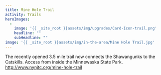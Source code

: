 ```yaml
---
title: Mine Hole Trail
activity: Trails
heroImages:
  - 
    image: '{{ _site_root }}assets/img/upgrades/Card-Icon-trail.png'
    headline: ""
    subHeadline: ""
image: '{{ _site_root }}assets/img/in-the-area/Mine Hole Trail.jpg'
---
```

<p>The recently opened 3.5 mile trail now connects the Shawangunks to the Catskills. Access from&nbsp;inside the Minnewaska State Park. <a href="http://www.nynjtc.org/mine-hole-trail">http://www.nynjtc.org/mine-hole-trail</a></p>